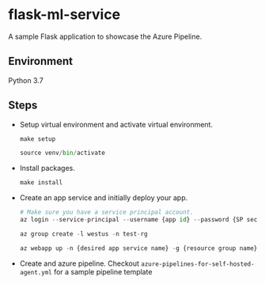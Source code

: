 # flask-ml-service

A sample Flask application to showcase the Azure Pipeline.

## Environment

Python 3.7

## Steps

- Setup virtual environment and activate virtual environment.

    ```python
    make setup

    source venv/bin/activate
    ```

- Install packages.

    ```python
    make install
    ```

- Create an app service and initially deploy your app.

    ```python
    # Make sure you have a service principal account.
    az login --service-principal --username {app id} --password {SP secret} --tenant {tenantID}

    az group create -l westus -n test-rg

    az webapp up -n {desired app service name} -g {resource group name}
    ```

- Create and azure pipeline. Checkout `azure-pipelines-for-self-hosted-agent.yml` for a sample pipeline template
